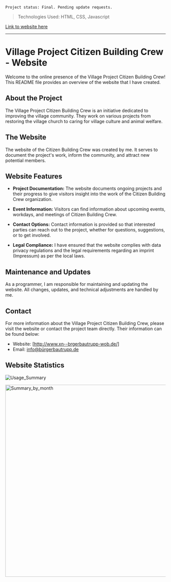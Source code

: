    Project status: Final. Pending update requests. 

> Technologies Used:  HTML, CSS, Javascript


[Link to website here](http://www.xn--brgerbautrupp-wob.de/)


----------

# Village Project Citizen Building Crew - Website

Welcome to the online presence of the Village Project Citizen Building Crew! This README file provides an overview of the website that I have created.

## About the Project

The Village Project Citizen Building Crew is an initiative dedicated to improving the village community. They work on various projects from restoring the village church to caring for village culture and animal welfare.

## The Website

The website of the Citizen Building Crew was created by me. It serves to document the project's work, inform the community, and attract new potential  members.

## Website Features

-   **Project Documentation:** The website documents ongoing projects and their progress to give visitors insight into the work of the Citizen Building Crew organization.
    
-   **Event Information:** Visitors can find information about upcoming events, workdays, and meetings of Citizen Building Crew.
    
-   **Contact Options:** Contact information is provided so that interested parties can reach out to the project, whether for questions, suggestions, or to get involved.

-  **Legal Compliance:** I have ensured that the website complies with data privacy regulations and the legal requirements regarding an imprint (Impressum) as per the local laws.
    

## Maintenance and Updates

As a programmer, I am responsible for maintaining and updating the website. All changes, updates, and technical adjustments are handled by me.

## Contact

For more information about the Village Project Citizen Building Crew, please visit the website or contact the project team directly. Their information can be found below:

-   Website: [http://www.xn--brgerbautrupp-wob.de/]
-   Email: info@bürgerbautrupp.de

## Website Statistics

![Usage_Summary](https://github.com/JoelMoyal/Buergerbautrupp/assets/49955244/86ce2144-fbd3-4d7a-bbd3-1c143a1208ea)

<img width="604" alt="Summary_by_month" src="https://github.com/JoelMoyal/Buergerbautrupp/assets/49955244/6aa6aa55-91d5-474f-9bb8-78554e2b8882">

